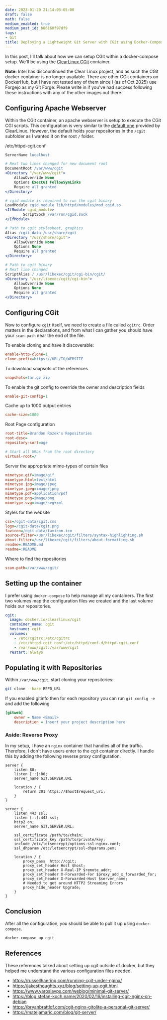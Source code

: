 ```yaml
---
date: 2023-01-20 21:14:03-05:00
draft: false
math: false
medium_enabled: true
medium_post_id: b86160f97df9
tags:
- Git
title: Deploying a Lightweight Git Server with CGit using Docker-Compose
---
```


In this post, I'll talk about how we can setup CGit within a docker-compose setup. We'll be using the [ClearLinux CGit](https://hub.docker.com/r/clearlinux/cgit) container.

**Note:** Intel has discountinued the Clear Linux project, and as such the CGit docker container is no longer available. There are other CGit containers on DockerHub, but I have not tested any of them since I (as of Oct 2025) use Forgejo as my Git Forge. Please write in if you've had success following these instructions with any of the other images out there.

## Configuring Apache Webserver

Within the CGit container, an apache webserver is setup to execute the CGit CGI scripts. This configuration is very similar to the [default one](https://github.com/clearlinux/dockerfiles/blob/256680f7c6be8423081e67153de0bff1206f6b63/cgit/httpd-cgit.conf) provided by ClearLinux. However, the default holds your repositories in the `/cgit` subfolder as I wanted it on the root `/` folder.

/etc/httpd-cgit.conf

```apache
ServerName localhost

# Next two lines changed for new document root
DocumentRoot /var/www/cgit
<Directory "/var/www/cgit">
    AllowOverride None
    Options ExecCGI FollowSymLinks
    Require all granted
</Directory>

# cgid module is required to run the cgit binary
LoadModule cgid_module lib/httpd/modules/mod_cgid.so
<IfModule cgid_module>
        ScriptSock /var/run/cgid.sock
</IfModule>

# Path to cgit stylesheet, graphics
Alias /cgit-data /usr/share/cgit
<Directory "/usr/share/cgit">
    AllowOverride None
    Options None
    Require all granted
</Directory>

# Path to cgit binary
# Next line changed
ScriptAlias / /usr/libexec/cgit/cgi-bin/cgit/
<Directory "/usr/libexec/cgit/cgi-bin">
    AllowOverride None
    Options None
    Require all granted
</Directory>
```

## Configuring CGit

Now to configure `cgit` itself, we need to create a file called `cgitrc`. Order matters in the declarations, and from what I can gather you should have your `scan-path` near the end of the file.

To enable cloning and have it discoverable:
```ini
enable-http-clone=1
clone-prefix=https://URL/TO/WEBSITE
```

To download snapsots of the references
```ini
snapshots=tar.gz zip
```

To enable the git config to override the owner and description fields
```ini
enable-git-config=1
```

Cache up to 1000 output entries
```ini
cache-size=1000
```

Root Page configuration
```ini
root-title=Brandon Rozek's Repositories
root-desc=
repository-sort=age

# Start all URLs from the root directory
virtual-root=/
```

Server the appropriate mime-types of certain files
```ini
mimetype.gif=image/gif
mimetype.html=text/html
mimetype.jpg=image/jpeg
mimetype.jpeg=image/jpeg
mimetype.pdf=application/pdf
mimetype.png=image/png
mimetype.svg=image/svg+xml
```

Styles for the website
```ini
css=/cgit-data/cgit.css
logo=/cgit-data/cgit.png
favicon=/cgit-data/favicon.ico
source-filter=/usr/libexec/cgit/filters/syntax-highlighting.sh
about-filter=/usr/libexec/cgit/filters/about-formatting.sh
readme=:README.md
readme=:README
```

Where to find the repositories

```ini
scan-path=/var/www/cgit/
```

## Setting up the container

I prefer using `docker-compose` to help manage all my containers. The first two volumes map the configuration files we created and the last volume holds our repositories.


```yaml
cgit:
  image: docker.io/clearlinux/cgit
  container_name: cgit
  hostname: cgit
  volumes:
    - /etc/cgitrc:/etc/cgitrc
    - /etc/httpd-cgit.conf:/etc/httpd/conf.d/httpd-cgit.conf
    - /var/www/cgit:/var/www/cgit
  restart: always
```

## Populating it with Repositories

Within `/var/www/cgit`, start cloning your repositories:

```bash
git clone --bare REPO_URL
```

If you enabled gitinfo then for each repository you can run `git config -e` and add the following

```ini
[gitweb]
	owner = Name <Email>
	description = Insert your project description here
```

### Aside: Reverse Proxy
In my setup, I have an `nginx` container that handles all of the traffic. Therefore, I don't have users enter to the cgit container directly. I handle this by adding the following reverse proxy configuration.
```nginx
server {
    listen 80;
    listen [::]:80;
    server_name GIT.SERVER.URL

    location / {
        return 301 https://$host$request_uri;
    }
}

server {
    listen 443 ssl;
    listen [::]:443 ssl;
    http2 on;
    server_name GIT.SERVER.URL;

    ssl_certificate /path/to/chain;
    ssl_certificate_key /path/to/private/key;
    include /etc/letsencrypt/options-ssl-nginx.conf;
    ssl_dhparam /etc/letsencrypt/ssl-dhparams.pem;

    location / {
        proxy_pass  http://cgit;
        proxy_set_header Host $host;
        proxy_set_header X-Real-IP $remote_addr;
        proxy_set_header X-Forwarded-For $proxy_add_x_forwarded_for;
        proxy_set_header X-Forwarded-Host $server_name;
       	# Needed to get around HTTP2 Streaming Errors
        proxy_hide_header Upgrade;
    }
}
```

## Conclusion

After all the configuration, you should be able to pull it up using `docker-compose`.

```bash
docker-compose up cgit
```

## References

These references talked about setting up cgit outside of docker, but they helped me understand the various configuration files needed.

- https://russellhaering.com/running-cgit-under-nginx/
- https://jakesthoughts.xyz/blog/setting-up-cgit.html
- https://www.yaroslavps.com/weblog/minimal-git-server/
- https://blog.stefan-koch.name/2020/02/16/installing-cgit-nginx-on-debian
- https://bryanbrattlof.com/cgit-nginx-gitolite-a-personal-git-server/
- https://matejamaric.com/blog/git-server/
